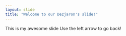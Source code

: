 ```yaml
---
layout: slide
title: "Welcome to our Dezjaron's slide!"
---
```

This is my awesome slide
Use the left arrow to go back!